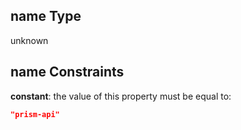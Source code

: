 ## name Type

unknown

## name Constraints

**constant**: the value of this property must be equal to:

```json
"prism-api"
```
